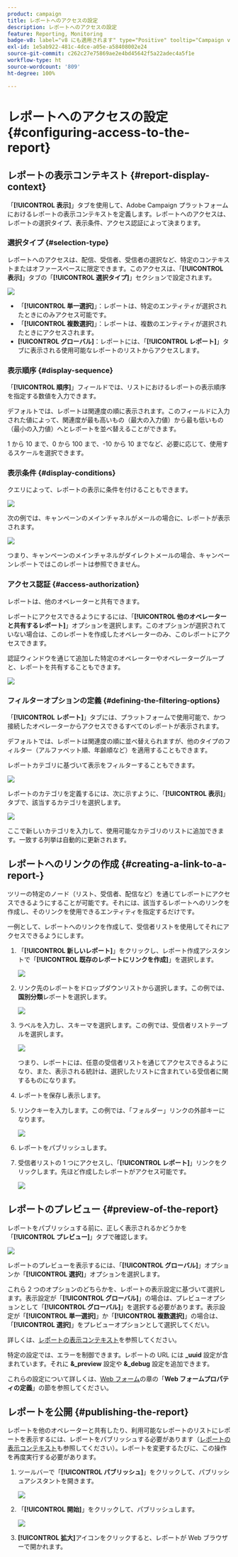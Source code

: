 ```yaml
---
product: campaign
title: レポートへのアクセスの設定
description: レポートへのアクセスの設定
feature: Reporting, Monitoring
badge-v8: label="v8 にも適用されます" type="Positive" tooltip="Campaign v8 にも適用されます"
exl-id: 1e5ab922-481c-4dce-a05e-a58408002e24
source-git-commit: c262c27e75869ae2e4bd45642f5a22adec4a5f1e
workflow-type: ht
source-wordcount: '809'
ht-degree: 100%

---
```


# レポートへのアクセスの設定{#configuring-access-to-the-report}



## レポートの表示コンテキスト {#report-display-context}

「**[!UICONTROL 表示]**」タブを使用して、Adobe Campaign プラットフォームにおけるレポートの表示コンテキストを定義します。レポートへのアクセスは、レポートの選択タイプ、表示条件、アクセス認証によって決まります。

### 選択タイプ {#selection-type}

レポートへのアクセスは、配信、受信者、受信者の選択など、特定のコンテキストまたはオファースペースに限定できます。このアクセスは、「**[!UICONTROL 表示]**」タブの「**[!UICONTROL 選択タイプ]**」セクションで設定されます。

![](assets/s_ncs_advuser_report_visibility_4.png)

* 「**[!UICONTROL 単一選択]**」：レポートは、特定のエンティティが選択されたときにのみアクセス可能です。
* 「**[!UICONTROL 複数選択]**」：レポートは、複数のエンティティが選択されたときにアクセスされます。
* **[!UICONTROL グローバル]**：レポートには、「**[!UICONTROL レポート]**」タブに表示される使用可能なレポートのリストからアクセスします。

### 表示順序 {#display-sequence}

「**[!UICONTROL 順序]**」フィールドでは、リストにおけるレポートの表示順序を指定する数値を入力できます。

デフォルトでは、レポートは関連度の順に表示されます。このフィールドに入力された値によって、関連度が最も高いもの（最大の入力値）から最も低いもの（最小の入力値）へとレポートを並べ替えることができます。

1 から 10 まで、0 から 100 まで、-10 から 10 までなど、必要に応じて、使用するスケールを選択できます。

### 表示条件 {#display-conditions}

クエリによって、レポートの表示に条件を付けることもできます。

![](assets/s_ncs_advuser_report_visibility_5.png)

次の例では、キャンペーンのメインチャネルがメールの場合に、レポートが表示されます。

![](assets/s_ncs_advuser_report_visibility_6.png)

つまり、キャンペーンのメインチャネルがダイレクトメールの場合、キャンペーンレポートではこのレポートは参照できません。

### アクセス認証 {#access-authorization}

レポートは、他のオペレーターと共有できます。

レポートにアクセスできるようにするには、「**[!UICONTROL 他のオペレーターと共有するレポート]**」オプションを選択します。このオプションが選択されていない場合は、このレポートを作成したオペレーターのみ、このレポートにアクセスできます。

認証ウィンドウを通じて追加した特定のオペレーターやオペレーターグループと、レポートを共有することもできます。

![](assets/s_ncs_advuser_report_visibility_8.png)

### フィルターオプションの定義 {#defining-the-filtering-options}

「**[!UICONTROL レポート]**」タブには、プラットフォームで使用可能で、かつ接続したオペレーターからアクセスできるすべてのレポートが表示されます。

デフォルトでは、レポートは関連度の順に並べ替えられますが、他のタイプのフィルター（アルファベット順、年齢順など）を適用することもできます。

レポートカテゴリに基づいて表示をフィルターすることもできます。

![](assets/report_ovv_select_type.png)

レポートのカテゴリを定義するには、次に示すように、「**[!UICONTROL 表示]**」タブで、該当するカテゴリを選択します。

![](assets/report_select_category.png)

ここで新しいカテゴリを入力して、使用可能なカテゴリのリストに追加できます。一致する列挙は自動的に更新されます。

## レポートへのリンクの作成 {#creating-a-link-to-a-report-}

ツリーの特定のノード（リスト、受信者、配信など）を通じてレポートにアクセスできるようにすることが可能です。それには、該当するレポートへのリンクを作成し、そのリンクを使用できるエンティティを指定するだけです。

一例として、レポートへのリンクを作成して、受信者リストを使用してそれにアクセスできるようにします。

1. 「**[!UICONTROL 新しいレポート]**」をクリックし、レポート作成アシスタントで「**[!UICONTROL 既存のレポートにリンクを作成]**」を選択します。

   ![](assets/s_ncs_advuser_report_wizard_link_01.png)

1. リンク先のレポートをドロップダウンリストから選択します。この例では、**国別分類**&#x200B;レポートを選択します。

   ![](assets/s_ncs_advuser_report_wizard_link_02.png)

1. ラベルを入力し、スキーマを選択します。この例では、受信者リストテーブルを選択します。

   ![](assets/s_ncs_advuser_report_wizard_link_03.png)

   つまり、レポートには、任意の受信者リストを通じてアクセスできるようになり、また、表示される統計は、選択したリストに含まれている受信者に関するものになります。

1. レポートを保存し表示します。
1. リンクキーを入力します。この例では、「フォルダー」リンクの外部キーになります。

   ![](assets/s_ncs_advuser_report_wizard_link_04.png)

1. レポートをパブリッシュします。
1. 受信者リストの 1 つにアクセスし、「**[!UICONTROL レポート]**」リンクをクリックします。先ほど作成したレポートがアクセス可能です。

   ![](assets/s_ncs_advuser_report_wizard_link_05.png)

## レポートのプレビュー {#preview-of-the-report}

レポートをパブリッシュする前に、正しく表示されるかどうかを「**[!UICONTROL プレビュー]**」タブで確認します。

![](assets/s_ncs_advuser_report_preview_01.png)

レポートのプレビューを表示するには、「**[!UICONTROL グローバル]**」オプションか「**[!UICONTROL 選択]**」オプションを選択します。

これら 2 つのオプションのどちらかを、レポートの表示設定に基づいて選択します。表示設定が「**[!UICONTROL グローバル]**」の場合は、プレビューオプションとして「**[!UICONTROL グローバル]**」を選択する必要があります。表示設定が「**[!UICONTROL 単一選択]**」か「**[!UICONTROL 複数選択]**」の場合は、「**[!UICONTROL 選択]**」をプレビューオプションとして選択してくだい。

詳しくは、[レポートの表示コンテキスト](#report-display-context)を参照してください。

特定の設定では、エラーを制御できます。レポートの URL には **_uuid** 設定が含まれています。それに **&amp;_preview** 設定や **&amp;_debug** 設定を追加できます。

これらの設定について詳しくは、[Web フォーム](../../web/using/about-web-forms.md)の章の「**Web フォームプロパティの定義**」の節を参照してください。

## レポートを公開 {#publishing-the-report}

レポートを他のオペレーターと共有したり、利用可能なレポートのリストにレポートを表示するには、レポートをパブリッシュする必要があります（[レポートの表示コンテキスト](#report-display-context)も参照してください）。レポートを変更するたびに、この操作を再度実行する必要があります。

1. ツールバーで「**[!UICONTROL パブリッシュ]**」をクリックして、パブリッシュアシスタントを開きます。

   ![](assets/s_ncs_advuser_report_publish_01.png)

1. 「**[!UICONTROL 開始]**」をクリックして、パブリッシュします。

   ![](assets/s_ncs_advuser_report_publish_02.png)

1. **[!UICONTROL 拡大]**&#x200B;アイコンをクリックすると、レポートが Web ブラウザーで開かれます。
